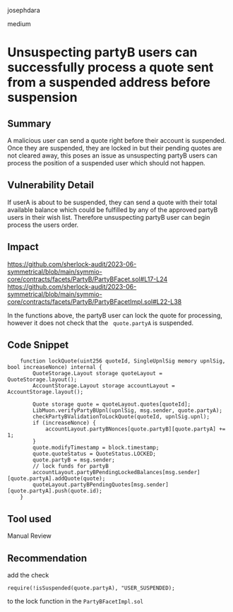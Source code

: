josephdara

medium

# Unsuspecting partyB users can successfully process a quote sent from a suspended address before suspension

## Summary
A malicious user can send a quote right before their account is suspended. Once they are suspended, they are locked in but their pending quotes are not cleared away, this poses an issue as unsuspecting partyB users can process the position of a suspended user which should not happen.
## Vulnerability Detail
If userA is about to be suspended, they can send a quote with their total available balance which could be fulfilled by any of the approved partyB users in their wish list. Therefore unsuspecting partyB user can begin process the users order.

## Impact
https://github.com/sherlock-audit/2023-06-symmetrical/blob/main/symmio-core/contracts/facets/PartyB/PartyBFacet.sol#L17-L24
https://github.com/sherlock-audit/2023-06-symmetrical/blob/main/symmio-core/contracts/facets/PartyB/PartyBFacetImpl.sol#L22-L38

In the functions above, the partyB user can lock the quote for processing, however it does not check that the ``` quote.partyA``` is suspended.
## Code Snippet
```solidity
    function lockQuote(uint256 quoteId, SingleUpnlSig memory upnlSig, bool increaseNonce) internal {
        QuoteStorage.Layout storage quoteLayout = QuoteStorage.layout();
        AccountStorage.Layout storage accountLayout = AccountStorage.layout();

        Quote storage quote = quoteLayout.quotes[quoteId];
        LibMuon.verifyPartyBUpnl(upnlSig, msg.sender, quote.partyA);
        checkPartyBValidationToLockQuote(quoteId, upnlSig.upnl);
        if (increaseNonce) {
            accountLayout.partyBNonces[quote.partyB][quote.partyA] += 1;
        }
        quote.modifyTimestamp = block.timestamp;
        quote.quoteStatus = QuoteStatus.LOCKED;
        quote.partyB = msg.sender;
        // lock funds for partyB
        accountLayout.partyBPendingLockedBalances[msg.sender][quote.partyA].addQuote(quote);
        quoteLayout.partyBPendingQuotes[msg.sender][quote.partyA].push(quote.id);
    }
```
## Tool used

Manual Review

## Recommendation
add the check 
```solidity
require(!isSuspended(quote.partyA), "USER_SUSPENDED);
``` 
to the lock function in the ```PartyBFacetImpl.sol```